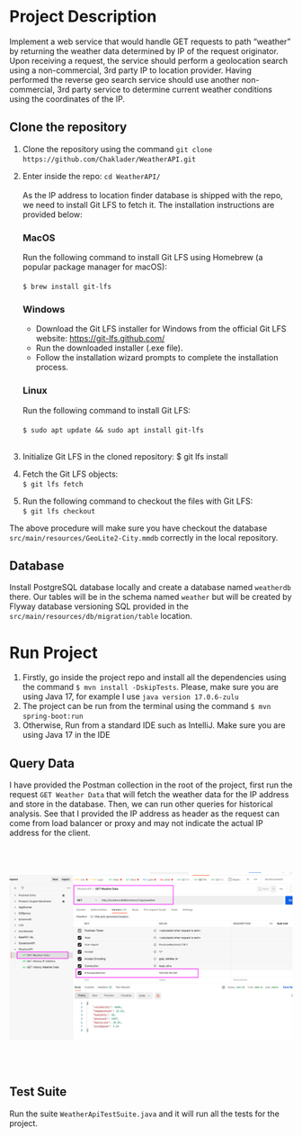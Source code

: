 # Project Description

Implement a web service that would handle GET requests to path “weather” by returning the weather data determined by IP
of the request originator. Upon receiving a request, the service should perform a geolocation search using a
non-commercial, 3rd party IP to location provider. Having performed the reverse geo search service should use another
non-commercial, 3rd party service to determine current weather conditions using the coordinates of the IP.

## Clone the repository

1. Clone the repository using the command `git clone https://github.com/Chaklader/WeatherAPI.git`
2. Enter inside the repo: `cd WeatherAPI/`
   <br>
   <br>
   As the IP address to location finder database is shipped with the repo, we need to install Git LFS to fetch it.
   The installation instructions are provided below:
   <br>
   ### MacOS
   Run the following command to install Git LFS using Homebrew (a popular package manager for macOS):
   <br>
   <br>
   `$ brew install git-lfs`
   ### Windows
   - Download the Git LFS installer for Windows from the official Git LFS website: https://git-lfs.github.com/
   - Run the downloaded installer (.exe file).
   - Follow the installation wizard prompts to complete the installation process.
   ### Linux
   Run the following command to install Git LFS:
   <br>
   <br>
   `$ sudo apt update && sudo apt install git-lfs`
   <br>
   <br>
4. Initialize Git LFS in the cloned repository:
   $ git lfs install

5. Fetch the Git LFS objects:
   <br>
   `$ git lfs fetch`

6. Run the following command to checkout the files with Git LFS:
   <br>
   `$ git lfs checkout`

The above procedure will make sure you have checkout the database `src/main/resources/GeoLite2-City.mmdb` correctly
in the local repository.

## Database

Install PostgreSQL database locally and create a database named `weatherdb` there. Our tables will be in the schema
named `weather` but will be created by Flyway database versioning SQL provided in the `src/main/resources/db/migration/table`
location.

# Run Project

1. Firstly, go inside the project repo and install all the dependencies using the command `$ mvn install -DskipTests`.
   Please, make sure you are using Java 17, for example I use `java version 17.0.6-zulu`
2. The project can be run from the terminal using the command `$ mvn spring-boot:run`
3. Otherwise, Run from a standard IDE such as IntelliJ. Make sure you are using Java 17 in the IDE

## Query Data

I have provided the Postman collection in the root of the project, first run the request `GET Weather Data` that will
fetch the weather data for the IP address and store in the database. Then, we can run other queries for historical analysis.
See that I provided the IP address as header as the request can come from load balancer or proxy and may not indicate the
actual IP address for the client.

<br>
<br>

![Postman collection](images/postman.png )

<br>
<br>

## Test Suite

Run the suite `WeatherApiTestSuite.java` and it will run all the tests for the project.

<br>
<br>
<br>
